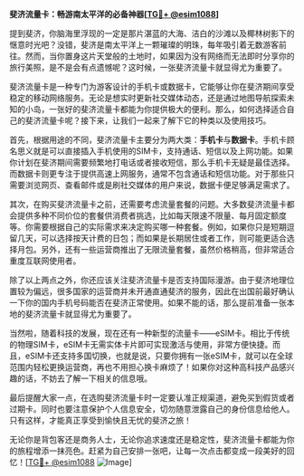 **斐济流量卡：畅游南太平洋的必备神器[[TG💪+ @esim1088](https://t.me/s/esim1088)]**

提到斐济，你脑海里浮现的一定是那片湛蓝的大海、洁白的沙滩以及椰林树影下的惬意时光吧？没错，斐济是南太平洋上一颗璀璨的明珠，每年吸引着无数游客前往。然而，当你置身这片天堂般的土地时，如果因为没有网络而无法即时分享你的旅行美照，是不是会有点遗憾呢？这时候，一张斐济流量卡就显得尤为重要了。

斐济流量卡是一种专门为游客设计的手机卡或数据卡，它能够让你在斐济期间享受稳定的移动网络服务。无论是想实时更新社交媒体动态，还是通过地图导航探索未知的小岛，一张好的斐济流量卡都能为你提供极大的便利。那么，如何选择适合自己的斐济流量卡呢？接下来，让我们一起来了解下它的种类以及使用技巧。

首先，根据用途的不同，斐济流量卡主要分为两大类：**手机卡**与**数据卡**。手机卡顾名思义就是可以直接插入手机使用的SIM卡，支持通话、短信以及上网功能。如果你计划在斐济期间需要频繁地打电话或者接收短信，那么手机卡无疑是最佳选择。而数据卡则更专注于提供高速上网服务，通常不包含通话和短信功能。对于那些只需要浏览网页、查看邮件或是刷社交媒体的用户来说，数据卡便足够满足需求了。

其次，在购买斐济流量卡之前，还需要考虑流量套餐的问题。大多数斐济流量卡都会提供多种不同价位的套餐供消费者挑选，比如每天限速不限量、每月固定额度等。你需要根据自己的实际需求来决定购买哪一种套餐。例如，如果你只是短期逗留几天，可以选择按天计费的日包；而如果是长期居住或者工作，则可能更适合选择月包。另外，还有一些运营商推出了无限流量套餐，虽然价格稍高，但非常适合重度互联网使用者。

除了以上两点之外，你还应该关注斐济流量卡是否支持国际漫游。由于斐济地理位置较为偏远，很多国家的运营商并未开通直通斐济的服务，因此在出国前最好确认一下你的国内手机号码能否在斐济正常使用。如果不能的话，那么提前准备一张本地的斐济流量卡就显得尤为重要了。

当然啦，随着科技的发展，现在还有一种新型的流量卡——eSIM卡。相比于传统的物理SIM卡，eSIM卡无需实体卡片即可实现激活与使用，非常方便快捷。而且，eSIM卡还支持多国切换，也就是说，只要你拥有一张eSIM卡，就可以在全球范围内轻松更换运营商，再也不用担心换卡麻烦了！如果你对这种高科技产品感兴趣的话，不妨去了解一下相关的信息哦。

最后提醒大家一点，在选购斐济流量卡时一定要认准正规渠道，避免买到假货或者过期卡。同时也要注意保护个人信息安全，切勿随意泄露自己的身份信息给他人。只有这样，才能真正享受到愉快且无忧的斐济之旅！

无论你是背包客还是商务人士，无论你追求速度还是稳定性，斐济流量卡都能为你的旅程增添一抹亮色。赶紧为自己安排一张吧，让每一次点击都变成一段美好的回忆！[[TG💪+ @esim1088](https://t.me/s/esim1088) ![Image](https://i.postimg.cc/4NQfJmqS/Snipaste-2025-05-13-00-14-12.png)]